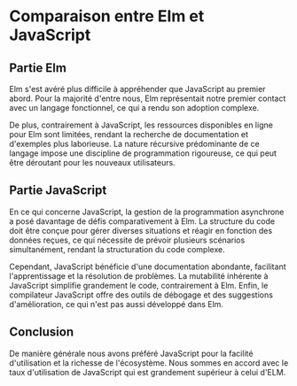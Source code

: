 # Comparaison entre Elm et JavaScript

## Partie Elm
Elm s'est avéré plus difficile à appréhender que JavaScript au premier abord. Pour la majorité d'entre nous, Elm représentait notre premier contact avec un langage fonctionnel, ce qui a rendu son adoption complexe.

De plus, contrairement à JavaScript, les ressources disponibles en ligne pour Elm sont limitées, rendant la recherche de documentation et d'exemples plus laborieuse. La nature récursive prédominante de ce langage impose une discipline de programmation rigoureuse, ce qui peut être déroutant pour les nouveaux utilisateurs.

## Partie JavaScript
En ce qui concerne JavaScript, la gestion de la programmation asynchrone a posé davantage de défis comparativement à Elm. La structure du code doit être conçue pour gérer diverses situations et réagir en fonction des données reçues, ce qui nécessite de prévoir plusieurs scénarios simultanément, rendant la structuration du code complexe.

Cependant, JavaScript bénéficie d'une documentation abondante, facilitant l'apprentissage et la résolution de problèmes. La mutabilité inhérente à JavaScript simplifie grandement le code, contrairement à Elm. Enfin, le compilateur JavaScript offre des outils de débogage et des suggestions d'amélioration, ce qui n'est pas aussi développé dans Elm.

## Conclusion
De manière générale nous avons préféré JavaScript pour la facilité d'utilisation et la richesse de l'écosystème. Nous sommes en accord avec le taux d'utilisation de JavaScript qui est grandement supérieur à celui d'ELM.
